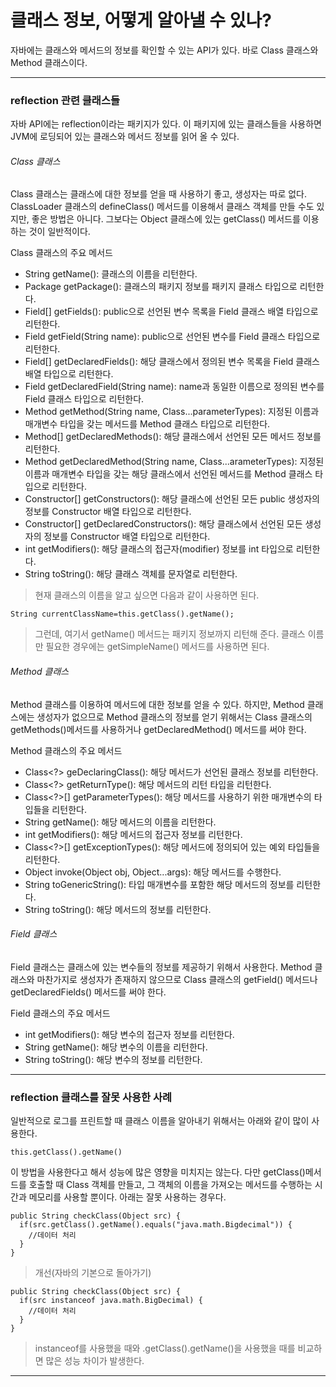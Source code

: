# 클래스 정보, 어떻게 알아낼 수 있나?
자바에는 클래스와 메서드의 정보를 확인할 수 있는 API가 있다. 바로 Class 클래스와 Method 클래스이다. 
<hr/>

### reflection 관련 클래스들
자바 API에는 reflection이라는 패키지가 있다. 이 패키지에 있는 클래스들을 사용하면 JVM에 로딩되어 있는 클래스와 메서드 정보를 읽어 올 수 있다.

###### Class 클래스
Class 클래스는 클래스에 대한 정보를 얻을 때 사용하기 좋고, 생성자는 따로 없다. ClassLoader 클래스의 defineClass() 메서드를 이용해서 클래스 객체를
 만들 수도 있지만, 좋은 방법은 아니다. 그보다는 Object 클래스에 있는 getClass() 메서드를 이용하는 것이 일반적이다.
 
Class 클래스의 주요 메서드
* String getName(): 클래스의 이름을 리턴한다.
* Package getPackage(): 클래스의 패키지 정보를 패키지 클래스 타입으로 리턴한다.
* Field[] getFields(): public으로 선언된 변수 목록을 Field 클래스 배열 타입으로 리턴한다.
* Field getField(String name): public으로 선언된 변수를 Field 클래스 타입으로 리턴한다.
* Field[] getDeclaredFields(): 해당 클래스에서 정의된 변수 목록을 Field 클래스 배열 타입으로 리턴한다.
* Field getDeclaredField(String name): name과 동일한 이름으로 정의된 변수를 Field 클래스 타입으로 리턴한다.
* Method getMethod(String name, Class...parameterTypes): 지정된 이름과 매개변수 타입을 갖는 메서드를 Method 클래스 타입으로 리턴한다.
* Method[] getDeclaredMethods(): 해당 클래스에서 선언된 모든 메서드 정보를 리턴한다.
* Method getDeclaredMethod(String name, Class...arameterTypes): 지정된 이름과 매개변수 타입을 갖는 해당 클래스에서 선언된 메서드를 Method 클래스
 타입으로 리턴한다.
* Constructor[] getConstructors(): 해당 클래스에 선언된 모든 public 생성자의 정보를 Constructor 배열 타입으로 리턴한다.
* Constructor[] getDeclaredConstructors(): 해당 클래스에서 선언된 모든 생성자의 정보를 Constructor 배열 타입으로 리턴한다.
* int getModifiers(): 해당 클래스의 접근자(modifier) 정보를 int 타입으로 리턴한다.
* String toString(): 해당 클래스 객체를 문자열로 리턴한다.
> 현재 클래스의 이름을 알고 싶으면 다음과 같이 사용하면 된다.<br/>
```
String currentClassName=this.getClass().getName();
```
> 그런데, 여기서 getName() 메서드는 패키지 정보까지 리턴해 준다. 클래스 이름만 필요한 경우에는 getSimpleName() 메서드를 사용하면 된다.

###### Method 클래스
Method 클래스를 이용하여 메서드에 대한 정보를 얻을 수 있다. 하지만, Method 클래스에는 생성자가 없으므로 Method 클래스의 정보를 얻기 위해서는 Class 
클래스의 getMethods()메서드를 사용하거나 getDeclaredMethod() 메서드를 써야 한다.

Method 클래스의 주요 메서드
* Class<?> geDeclaringClass(): 해당 메서드가 선언된 클래스 정보를 리턴한다.
* Class<?> getReturnType(): 해당 메서드의 리턴 타입을 리턴한다.
* Class<?>[] getParameterTypes(): 해당 메서드를 사용하기 위한 매개변수의 타입들을 리턴한다.
* String getName(): 해당 메서드의 이름을 리턴한다.
* int getModifiers(): 해당 메서드의 접근자 정보를 리턴한다.
* Class<?>[] getExceptionTypes(): 해당 메서드에 정의되어 있는 예외 타입들을 리턴한다.
* Object invoke(Object obj, Object...args): 해당 메서드를 수행한다.
* String toGenericString(): 타입 매개변수를 포함한 해당 메서드의 정보를 리턴한다.
* String toString(): 해당 메서드의 정보를 리턴한다.

###### Field 클래스
Field 클래스는 클래스에 있는 변수들의 정보를 제공하기 위해서 사용한다. Method 클래스와 마찬가지로 생성자가 존재하지 않으므로 Class 클래스의 getField() 
메서드나 getDeclaredFields() 메서드를 써야 한다.

Field 클래스의 주요 메서드
* int getModifiers(): 해당 변수의 접근자 정보를 리턴한다.
* String getName(): 해당 변수의 이름을 리턴한다.
* String toString(): 해당 변수의 정보를 리턴한다.
<hr/>

### reflection 클래스를 잘못 사용한 사례
일반적으로 로그를 프린트할 때 클래스 이름을 알아내기 위해서는 아래와 같이 많이 사용한다.
```
this.getClass().getName()
```
이 방법을 사용한다고 해서 성능에 많은 영향을 미치지는 않는다. 다만 getClass()메서드를 호출할 때 Class 객체를 만들고, 그 객체의 이름을 가져오는 메서드를 
수행하는 시간과 메모리를 사용할 뿐이다. 아래는 잘못 사용하는 경우다.
```
public String checkClass(Object src) {
  if(src.getClass().getName().equals("java.math.Bigdecimal")) {
    //데이터 처리
  }
}
```
> 개선(자바의 기본으로 돌아가기)
```
public String checkClass(Object src) {
  if(src instanceof java.math.BigDecimal) {
    //데이터 처리
  }
}
```
> instanceof를 사용했을 때와 .getClass().getName()을 사용했을 때를 비교하면 많은 성능 차이가 발생한다.
<hr/>
